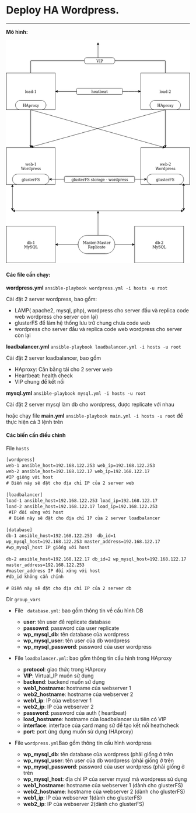 # Deploy HA Wordpress.
****

**Mô hình:** 

![](https://raw.githubusercontent.com/bizflycloud/internship-0719/master/quanlm1999/ansible/HA_wordpress/HA_wordpress/group_vars/Untitled%20Diagram(1).png)

#### Các file cần chạy: 
**wordpress.yml** `ansible-playbook wordpress.yml -i hosts -u root`

Cài đặt 2 server wordpress, bao gồm:
*  LAMP( apache2, mysql, php),  wordpress cho server đầu và replica code web wordpress cho server còn lại)
*  glusterFS để làm hệ thống lưu trữ  chung  chưa code web 
*  wordpress cho server đầu và replica code web wordpress cho server còn lại

**loadbalancer.yml** `ansible-playbook loadbalancer.yml -i hosts -u root`

Cài đặt 2 server loadbalancer, bao gồm 
* HAproxy: Cân bằng tải cho 2 server web
* Heartbeat: health check 
* VIP chung để kết nối

**mysql.yml** `ansible-playbook mysql.yml -i hosts -u root`

Cài đặt 2 server mysql làm db cho wordpress, được replicate với nhau 

hoặc chạy file **main.yml** `ansible-playbook main.yml -i hosts -u root` để thực hiện cả 3 lệnh trên


#### Các biến cấn điều chỉnh 
File `hosts`
```
[wordpress]
web-1 ansible_host=192.168.122.253 web_ip=192.168.122.253 
web-2 ansible_host=192.168.122.17 web_ip=192.168.122.17
#IP giống với host 
# Biến này sẽ đặt cho địa chỉ IP của 2 server web

[loadbalancer]
load-1 ansible_host=192.168.122.253 load_ip=192.168.122.17 
load-2 ansible_host=192.168.122.17 load_ip=192.168.122.253
 #IP đối xứng với host 
 # Biến này sẽ đặt cho địa chỉ IP của 2 server loadbalancer
 
[database]
db-1 ansible_host=192.168.122.253  db_id=1 wp_mysql_host=192.168.122.253 master_address=192.168.122.17
#wp_mysql_host IP giống với host 

db-2 ansible_host=192.168.122.17 db_id=2 wp_mysql_host=192.168.122.17 master_address=192.168.122.253 
#master_address IP đối xứng với host 
#db_id không cần chỉnh

# Biến này sẽ đặt cho địa chỉ IP của 2 server db
```


Dir `group_vars`
*   File ` database.yml`: bao gồm thông tin về cấu hình DB 
    *   **user**: tên user để replicate database
    *   **passowrd**: password của user replicate
    *   **wp_mysql_db**: tên database của wordpress
    *   **wp_mysql_user**: tên user của db wordpress
    *  **wp_mysql_password**: password của user wordpress   

*   File `loadbalancer.yml`: bao gồm thông tin cấu hình trong HAproxy
    *   **protocol**: giao thức trong HAproxy
    *   **VIP**: Virtual_IP muốn sử dụng
    *   **backend**: backend muốn sử dụng
    *   **web1_hostname**: hostname của webserver 1
    *   **web2_hostname**: hostname của webserver 2
    *   **web1_ip**: IP của webserver 1
    *   **web2_ip**: IP của webserver 2
    * **password**: password của auth ( heartbeat)
    * **load_hostname**: hostname của loadbalancer ưu tiên có VIP
    * **interface**: interface của card mạng sử để tạo  kết nối heathcheck
    * **port**: port ứng dụng muốn sử dụng (HAproxy)

* File `wordpress.yml`Bao gồm thông tin cấu hình wordpress 
    * **wp_mysql_db**: tên database của wordpress (phải giống ở trên 
    * **wp_mysql_user**: tên user của db wordpress (phải giống ở trên 
    * **wp_mysql_password**: password của user wordpress (phải giống ở trên 
    * **wp_mysql_host**: địa chỉ IP của server  mysql  mà wordpress sử dụng 
    * **web1_hostname**: hostname của webserver 1 (dành cho glusterFS)
    * **web2_hostname**: hostname của webserver 2 (dành cho glusterFS)
    * **web1_ip**: IP của webserver 1(dành cho glusterFS)
    * **web2_ip**: IP của webserver 2(dành cho glusterFS)


